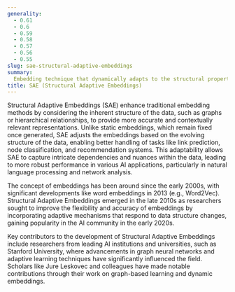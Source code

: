 ```yaml
---
generality:
  - 0.61
  - 0.6
  - 0.59
  - 0.58
  - 0.57
  - 0.56
  - 0.55
slug: sae-structural-adaptive-embeddings
summary:
  Embedding technique that dynamically adapts to the structural properties of the data to improve the representation of complex relationships within the dataset.
title: SAE (Structural Adaptive Embeddings)
---
```


Structural Adaptive Embeddings (SAE) enhance traditional embedding methods by considering the inherent structure of the data, such as graphs or hierarchical relationships, to provide more accurate and contextually relevant representations. Unlike static embeddings, which remain fixed once generated, SAE adjusts the embeddings based on the evolving structure of the data, enabling better handling of tasks like link prediction, node classification, and recommendation systems. This adaptability allows SAE to capture intricate dependencies and nuances within the data, leading to more robust performance in various AI applications, particularly in natural language processing and network analysis.

The concept of embeddings has been around since the early 2000s, with significant developments like word embeddings in 2013 (e.g., Word2Vec). Structural Adaptive Embeddings emerged in the late 2010s as researchers sought to improve the flexibility and accuracy of embeddings by incorporating adaptive mechanisms that respond to data structure changes, gaining popularity in the AI community in the early 2020s.

Key contributors to the development of Structural Adaptive Embeddings include researchers from leading AI institutions and universities, such as Stanford University, where advancements in graph neural networks and adaptive learning techniques have significantly influenced the field. Scholars like Jure Leskovec and colleagues have made notable contributions through their work on graph-based learning and dynamic embeddings.
